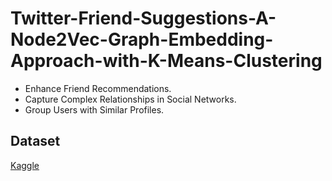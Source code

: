 # Twitter-Friend-Suggestions-A-Node2Vec-Graph-Embedding-Approach-with-K-Means-Clustering

- Enhance Friend Recommendations.
- Capture Complex Relationships in Social Networks.
- Group Users with Similar Profiles.

## Dataset
[Kaggle](https://www.kaggle.com/datasets/hwassner/TwitterFriends)
